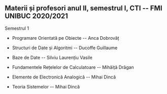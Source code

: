 ## Materii și profesori anul II, semestrul I, CTI -- FMI UNIBUC 2020/2021

Semestrul 1

-   Programare Orientată pe Obiecte -- Anca Dobrovăț

-   Structuri de Date și Algoritmi -- Ducoffe Guillaume

-   Baze de Date -- Silviu Laurențiu Vasile

-   Fundamentele Rețelelor de Calculatoare -- Mihăiță Drăgan

-   Elemente de Electronică Analogică -- Mihai Dincă

-   Teoria Sistemelor -- Mihai Dincă
